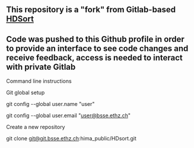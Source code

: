 ## This repository is a "fork" from Gitlab-based [HDSort](https://git.bsse.ethz.ch/hima_public/HDsort)
Code was pushed to this Github profile in order to provide an interface to see code changes and receive feedback, access is needed to interact with private Gitlab
---


Command line instructions


Git global setup

git config --global user.name "user"

git config --global user.email "user@bsse.ethz.ch"

Create a new repository

git clone git@git.bsse.ethz.ch:hima_public/HDsort.git

